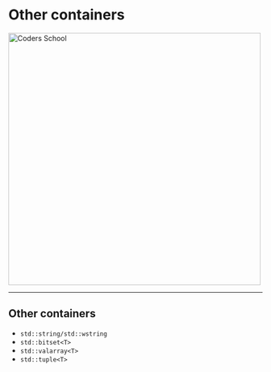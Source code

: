 <!-- .slide: data-background="#111111" -->

# Other containers

<a href="https://coders.school">
    <img width="500" src="../img/coders_school_logo.png" alt="Coders School" class="plain">
</a>

___

## Other containers

* <!-- .element: class="fragment fade-in" --> <code>std::string/std::wstring</code>
* <!-- .element: class="fragment fade-in" --> <code>std::bitset&lt;T&gt;</code>
* <!-- .element: class="fragment fade-in" --> <code>std::valarray&lt;T&gt;</code>
* <!-- .element: class="fragment fade-in" --> <code>std::tuple&lt;T&gt;</code>
